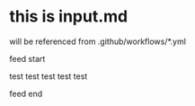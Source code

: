 # this is input.md

will be referenced from .github/workflows/*.yml

feed start

<!-- feed start -->
test test test test test
<!-- feed end -->

feed end
